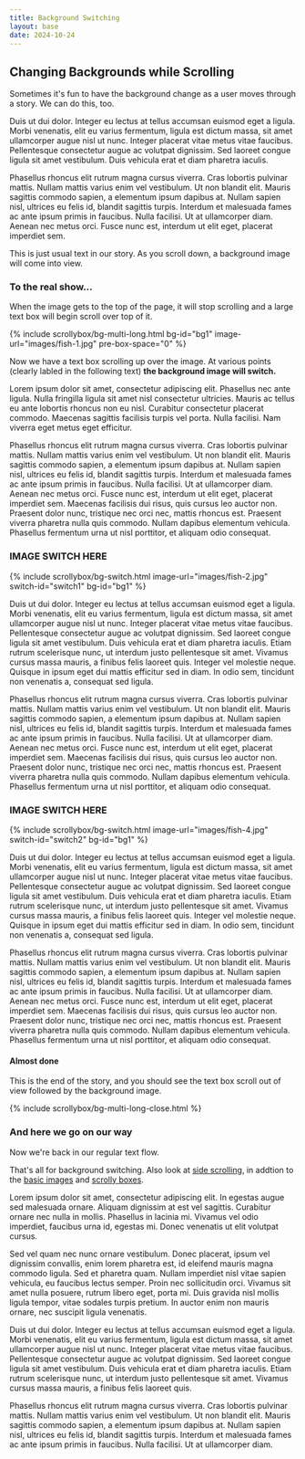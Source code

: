 ```yaml
---
title: Background Switching
layout: base
date: 2024-10-24
---
```


## Changing Backgrounds while Scrolling
Sometimes it's fun to have the background change as a user moves through a story. We can do this, too. 

Duis ut dui dolor. Integer eu lectus at tellus accumsan euismod eget a ligula. Morbi venenatis, elit eu varius fermentum, ligula est dictum massa, sit amet ullamcorper augue nisl ut nunc. Integer placerat vitae metus vitae faucibus. Pellentesque consectetur augue ac volutpat dignissim. Sed laoreet congue ligula sit amet vestibulum. Duis vehicula erat et diam pharetra iaculis. 

Phasellus rhoncus elit rutrum magna cursus viverra. Cras lobortis pulvinar mattis. Nullam mattis varius enim vel vestibulum. Ut non blandit elit. Mauris sagittis commodo sapien, a elementum ipsum dapibus at. Nullam sapien nisl, ultrices eu felis id, blandit sagittis turpis. Interdum et malesuada fames ac ante ipsum primis in faucibus. Nulla facilisi. Ut at ullamcorper diam. Aenean nec metus orci. Fusce nunc est, interdum ut elit eget, placerat imperdiet sem. 



This is just usual text in our story. As you scroll down, a background image will come into view. 

### To the real show...

When the image gets to the top of the page, it will stop scrolling and a large text box will begin scroll over top of it. 


<!-- this is an unclosed div that needs to be closed with bg-multi-long-close-->
{% include scrollybox/bg-multi-long.html
  bg-id="bg1"
  image-url="images/fish-1.jpg"
  pre-box-space="0"
%}

Now we have a text box scrolling up over the image. At various points (clearly labled in the following text) **the background image will switch.**

Lorem ipsum dolor sit amet, consectetur adipiscing elit. Phasellus nec ante ligula. Nulla fringilla ligula sit amet nisl consectetur ultricies. Mauris ac tellus eu ante lobortis rhoncus non eu nisl. Curabitur consectetur placerat commodo. Maecenas sagittis facilisis turpis vel porta. Nulla facilisi. Nam viverra eget metus eget efficitur.

Phasellus rhoncus elit rutrum magna cursus viverra. Cras lobortis pulvinar mattis. Nullam mattis varius enim vel vestibulum. Ut non blandit elit. Mauris sagittis commodo sapien, a elementum ipsum dapibus at. Nullam sapien nisl, ultrices eu felis id, blandit sagittis turpis. Interdum et malesuada fames ac ante ipsum primis in faucibus. Nulla facilisi. Ut at ullamcorper diam. Aenean nec metus orci. Fusce nunc est, interdum ut elit eget, placerat imperdiet sem. Maecenas facilisis dui risus, quis cursus leo auctor non. Praesent dolor nunc, tristique nec orci nec, mattis rhoncus est. Praesent viverra pharetra nulla quis commodo. Nullam dapibus elementum vehicula. Phasellus fermentum urna ut nisl porttitor, et aliquam odio consequat.


### IMAGE SWITCH HERE 

{% include scrollybox/bg-switch.html
  image-url="images/fish-2.jpg"
  switch-id="switch1"
  bg-id="bg1"
%}

Duis ut dui dolor. Integer eu lectus at tellus accumsan euismod eget a ligula. Morbi venenatis, elit eu varius fermentum, ligula est dictum massa, sit amet ullamcorper augue nisl ut nunc. Integer placerat vitae metus vitae faucibus. Pellentesque consectetur augue ac volutpat dignissim. Sed laoreet congue ligula sit amet vestibulum. Duis vehicula erat et diam pharetra iaculis. Etiam rutrum scelerisque nunc, ut interdum justo pellentesque sit amet. Vivamus cursus massa mauris, a finibus felis laoreet quis. Integer vel molestie neque. Quisque in ipsum eget dui mattis efficitur sed in diam. In odio sem, tincidunt non venenatis a, consequat sed ligula.

Phasellus rhoncus elit rutrum magna cursus viverra. Cras lobortis pulvinar mattis. Nullam mattis varius enim vel vestibulum. Ut non blandit elit. Mauris sagittis commodo sapien, a elementum ipsum dapibus at. Nullam sapien nisl, ultrices eu felis id, blandit sagittis turpis. Interdum et malesuada fames ac ante ipsum primis in faucibus. Nulla facilisi. Ut at ullamcorper diam. Aenean nec metus orci. Fusce nunc est, interdum ut elit eget, placerat imperdiet sem. Maecenas facilisis dui risus, quis cursus leo auctor non. Praesent dolor nunc, tristique nec orci nec, mattis rhoncus est. Praesent viverra pharetra nulla quis commodo. Nullam dapibus elementum vehicula. Phasellus fermentum urna ut nisl porttitor, et aliquam odio consequat.


### IMAGE SWITCH HERE

{% include scrollybox/bg-switch.html
  image-url="images/fish-4.jpg"
  switch-id="switch2"
  bg-id="bg1"
%}

Duis ut dui dolor. Integer eu lectus at tellus accumsan euismod eget a ligula. Morbi venenatis, elit eu varius fermentum, ligula est dictum massa, sit amet ullamcorper augue nisl ut nunc. Integer placerat vitae metus vitae faucibus. Pellentesque consectetur augue ac volutpat dignissim. Sed laoreet congue ligula sit amet vestibulum. Duis vehicula erat et diam pharetra iaculis. Etiam rutrum scelerisque nunc, ut interdum justo pellentesque sit amet. Vivamus cursus massa mauris, a finibus felis laoreet quis. Integer vel molestie neque. Quisque in ipsum eget dui mattis efficitur sed in diam. In odio sem, tincidunt non venenatis a, consequat sed ligula.
 
Phasellus rhoncus elit rutrum magna cursus viverra. Cras lobortis pulvinar mattis. Nullam mattis varius enim vel vestibulum. Ut non blandit elit. Mauris sagittis commodo sapien, a elementum ipsum dapibus at. Nullam sapien nisl, ultrices eu felis id, blandit sagittis turpis. Interdum et malesuada fames ac ante ipsum primis in faucibus. Nulla facilisi. Ut at ullamcorper diam. Aenean nec metus orci. Fusce nunc est, interdum ut elit eget, placerat imperdiet sem. Maecenas facilisis dui risus, quis cursus leo auctor non. Praesent dolor nunc, tristique nec orci nec, mattis rhoncus est. Praesent viverra pharetra nulla quis commodo. Nullam dapibus elementum vehicula. Phasellus fermentum urna ut nisl porttitor, et aliquam odio consequat.


#### Almost done
This is the end of the story, and you should see the text box scroll out of view followed by the background image.


{% include scrollybox/bg-multi-long-close.html %}

### And here we go on our way
Now we're back in our regular text flow. 

That's all for background switching. Also look at [side scrolling](bg-sidescroll), in addtion to the [basic images](images) and [scrolly boxes](bg-scrollbox).

Lorem ipsum dolor sit amet, consectetur adipiscing elit. In egestas augue sed malesuada ornare. Aliquam dignissim at est vel sagittis. Curabitur ornare nec nulla in mollis. Phasellus in lacinia mi. Vivamus vel odio imperdiet, faucibus urna id, egestas mi. Donec venenatis ut elit volutpat cursus. 

Sed vel quam nec nunc ornare vestibulum. Donec placerat, ipsum vel dignissim convallis, enim lorem pharetra est, id eleifend mauris magna commodo ligula. Sed et pharetra quam. Nullam imperdiet nisl vitae sapien vehicula, eu faucibus lectus semper. Proin nec sollicitudin orci. Vivamus sit amet nulla posuere, rutrum libero eget, porta mi. Duis gravida nisl mollis ligula tempor, vitae sodales turpis pretium. In auctor enim non mauris ornare, nec suscipit ligula venenatis.

Duis ut dui dolor. Integer eu lectus at tellus accumsan euismod eget a ligula. Morbi venenatis, elit eu varius fermentum, ligula est dictum massa, sit amet ullamcorper augue nisl ut nunc. Integer placerat vitae metus vitae faucibus. Pellentesque consectetur augue ac volutpat dignissim. Sed laoreet congue ligula sit amet vestibulum. Duis vehicula erat et diam pharetra iaculis. Etiam rutrum scelerisque nunc, ut interdum justo pellentesque sit amet. Vivamus cursus massa mauris, a finibus felis laoreet quis. 
 
Phasellus rhoncus elit rutrum magna cursus viverra. Cras lobortis pulvinar mattis. Nullam mattis varius enim vel vestibulum. Ut non blandit elit. Mauris sagittis commodo sapien, a elementum ipsum dapibus at. Nullam sapien nisl, ultrices eu felis id, blandit sagittis turpis. Interdum et malesuada fames ac ante ipsum primis in faucibus. Nulla facilisi. Ut at ullamcorper diam. 